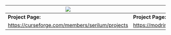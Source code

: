 | [![](https://github.com/ricksouth/serilum-mc-mods/raw/master/description/Github/curseforge.png)](https://curseforge.com/members/serilum/projects)  |  [![](https://github.com/ricksouth/serilum-mc-mods/raw/master/description/Github/modrinth.png)](https://modrinth.com/user/Serilum) |
|---|---|
| __Project Page:__  | __Project Page:__  |
| https://curseforge.com/members/serilum/projects  | https://modrinth.com/user/serilum  |
